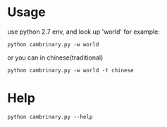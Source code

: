 # Usage
use python 2.7 env, and look up 'world' for example:
```
python cambrinary.py -w world
```
or you can in chinese(traditional)
```
python cambrinary.py -w world -t chinese
```

# Help
```
python cambrinary.py --help
```
